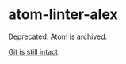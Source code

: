 # atom-linter-alex

Deprecated.
[Atom is archived](https://github.blog/2022-06-08-sunsetting-atom/).

[Git is still intact](https://github.com/get-alex/atom-linter-alex/tree/b9f58d4).
